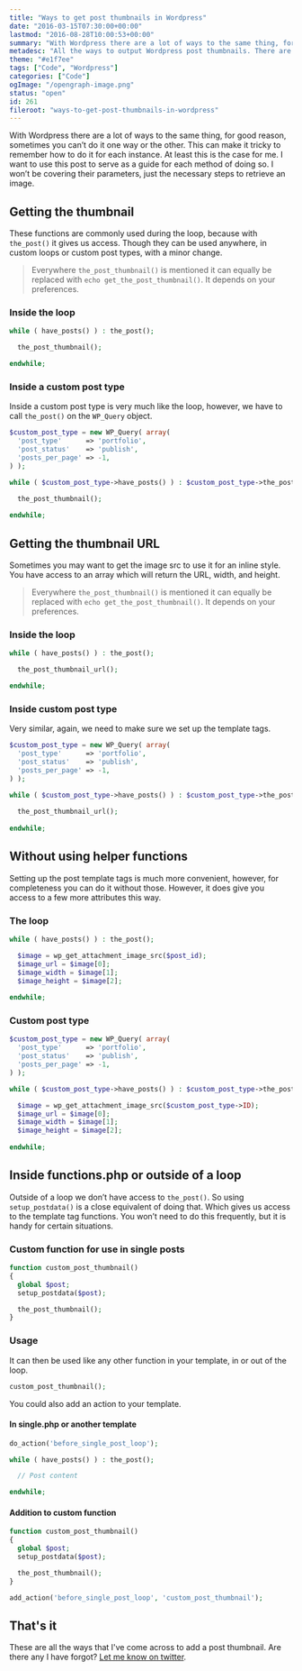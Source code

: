 ```yaml
---
title: "Ways to get post thumbnails in Wordpress"
date: "2016-03-15T07:30:00+00:00"
lastmod: "2016-08-28T10:00:53+00:00"
summary: "With Wordpress there are a lot of ways to the same thing, for good reason, sometimes you can’t do it one way or the other. This can make it tricky to remember how to do it for each instance. At least this is the case for me. I want to use this post to serve as a guide for each method of doing so. I won’t be covering their parameters, just the necessary steps to retrieve an image."
metadesc: "All the ways to output Wordpress post thumbnails. There are many alternating ways from inside a page, to a custom post type and regular post, find how to get the post thumbnail."
theme: "#e1f7ee"
tags: ["Code", "Wordpress"]
categories: ["Code"]
ogImage: "/opengraph-image.png"
status: "open"
id: 261
fileroot: "ways-to-get-post-thumbnails-in-wordpress"
---
```


With Wordpress there are a lot of ways to the same thing, for good reason, sometimes you can’t do it one way or the other. This can make it tricky to remember how to do it for each instance. At least this is the case for me. I want to use this post to serve as a guide for each method of doing so. I won’t be covering their parameters, just the necessary steps to retrieve an image.

## Getting the thumbnail
These functions are commonly used during the loop, because with `the_post()` it gives us access. Though they can be used anywhere, in custom loops or custom post types, with a minor change. 

> Everywhere `the_post_thumbnail()` is mentioned it can equally be replaced with `echo get_the_post_thumbnail()`. It depends on your preferences.

### Inside the loop
```php
while ( have_posts() ) : the_post();

  the_post_thumbnail();

endwhile;
```

### Inside a custom post type
Inside a custom post type is very much like the loop, however, we have to call `the_post()` on the `WP_Query` object.

```php
$custom_post_type = new WP_Query( array(
  'post_type'      => 'portfolio',
  'post_status'    => 'publish',
  'posts_per_page' => -1,
) );

while ( $custom_post_type->have_posts() ) : $custom_post_type->the_post();

  the_post_thumbnail();
  
endwhile;
```

## Getting the thumbnail URL
Sometimes you may want to get the image src to use it for an inline style. You have access to an array which will return the URL, width, and height.

> Everywhere `the_post_thumbnail()` is mentioned it can equally be replaced with `echo get_the_post_thumbnail()`. It depends on your preferences.

### Inside the loop
```php
while ( have_posts() ) : the_post();

  the_post_thumbnail_url();

endwhile;
```

### Inside custom post type
Very similar, again, we need to make sure we set up the template tags.

```php
$custom_post_type = new WP_Query( array(
  'post_type'      => 'portfolio',
  'post_status'    => 'publish',
  'posts_per_page' => -1,
) );

while ( $custom_post_type->have_posts() ) : $custom_post_type->the_post();
  
  the_post_thumbnail_url();
  
endwhile;
```

## Without using helper functions
Setting up the post template tags is much more convenient, however, for completeness you can do it without those. However, it does give you access to a few more attributes this way.

### The loop
```php
while ( have_posts() ) : the_post();

  $image = wp_get_attachment_image_src($post_id);
  $image_url = $image[0];
  $image_width = $image[1];
  $image_height = $image[2];
  
endwhile;
```

### Custom post type
```php
$custom_post_type = new WP_Query( array(
  'post_type'      => 'portfolio',
  'post_status'    => 'publish',
  'posts_per_page' => -1,
) );

while ( $custom_post_type->have_posts() ) : $custom_post_type->the_post();

  $image = wp_get_attachment_image_src($custom_post_type->ID);
  $image_url = $image[0];
  $image_width = $image[1];
  $image_height = $image[2];
  
endwhile;
```

## Inside functions.php or outside of a loop
Outside of a loop we don’t have access to `the_post()`. So using `setup_postdata()` is a close equivalent of doing that. Which gives us access to the template tag functions. You won’t need to do this frequently, but it is handy for certain situations.

### Custom function for use in single posts
```php
function custom_post_thumbnail()
{
  global $post;
  setup_postdata($post);

  the_post_thumbnail();
}
```

### Usage
It can then be used like any other function in your template, in or out of the loop.

```php
custom_post_thumbnail();
```

You could also add an action to your template.

#### In single.php or another template
```php
do_action('before_single_post_loop');

while ( have_posts() ) : the_post();

  // Post content

endwhile;
```

#### Addition to custom function
```php
function custom_post_thumbnail()
{
  global $post;
  setup_postdata($post);

  the_post_thumbnail();
}

add_action('before_single_post_loop', 'custom_post_thumbnail');
```

## That's it
These are all the ways that I've come across to add a post thumbnail. Are there any I have forgot? [Let me know on twitter](https://twitter.com/irsteve).

